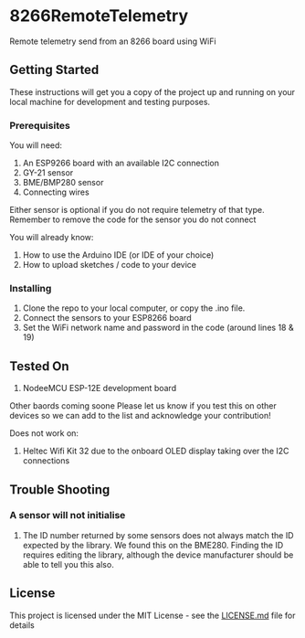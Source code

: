 # 8266RemoteTelemetry

Remote telemetry send from an 8266 board using WiFi

## Getting Started

These instructions will get you a copy of the project up and running on your local machine for development and testing purposes.


### Prerequisites

You will need:
1. An ESP9266 board with an available I2C connection
2. GY-21 sensor
3. BME/BMP280 sensor
4. Connecting wires

Either sensor is optional if you do not require telemetry of that type. Remember to remove the code for the sensor you do not connect

You will already know:
1. How to use the Arduino IDE (or IDE of your choice)
2. How to upload sketches / code to your device

### Installing

1. Clone the repo to your local computer, or copy the .ino file.
2. Connect the sensors to your ESP8266 board
3. Set the WiFi network name and password in the code (around lines 18 & 19)

## Tested On

1. NodeeMCU ESP-12E development board

Other baords coming soone
Please let us know if you test this on other devices so we can add to the list and acknowledge your contribution!

Does not work on:
1. Heltec Wifi Kit 32 due to the onboard OLED display taking over the I2C connections

## Trouble Shooting

### A sensor will not initialise
1. The ID number returned by some sensors does not always match the ID expected by the library. We found this on the BME280. Finding the ID requires editing the library, although the device manufacturer should be able to tell you this also.

## License

This project is licensed under the MIT License - see the [LICENSE.md](LICENSE.md) file for details
